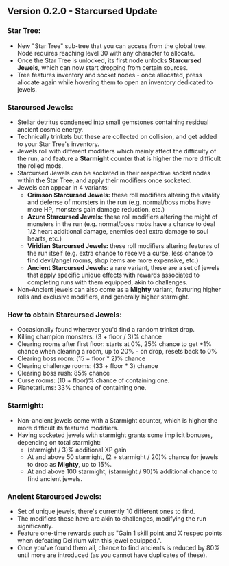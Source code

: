 ## **Version 0.2.0 - Starcursed Update**

### **Star Tree:**

- New "Star Tree" sub-tree that you can access from the global tree. Node requires reaching level 30 with any character to allocate.
- Once the Star Tree is unlocked, its first node unlocks **Starcursed Jewels**, which can now start dropping from certain sources.
- Tree features inventory and socket nodes - once allocated, press allocate again while hovering them to open an inventory dedicated to jewels.

### **Starcursed Jewels:**

- Stellar detritus condensed into small gemstones containing residual ancient cosmic energy.
- Technically trinkets but these are collected on collision, and get added to your Star Tree's inventory.
- Jewels roll with different modifiers which mainly affect the difficulty of the run, and feature a **Starmight** counter that is higher the more difficult the rolled mods.
- Starcursed Jewels can be socketed in their respective socket nodes within the Star Tree, and apply their modifiers once socketed.
- Jewels can appear in 4 variants:
  - **Crimson Starcursed Jewels:** these roll modifiers altering the vitality and defense of monsters in the run (e.g. normal/boss mobs have more HP, monsters gain damage reduction, etc.)
  - **Azure Starcursed Jewels:** these roll modifiers altering the might of monsters in the run (e.g. normal/boss mobs have a chance to deal 1/2 heart additional damage, enemies deal extra damage to soul hearts, etc.)
  - **Viridian Starcursed Jewels:** these roll modifiers altering features of the run itself (e.g. extra chance to receive a curse, less chance to find devil/angel rooms, shop items are more expensive, etc.)
  - **Ancient Starcursed Jewels:** a rare variant, these are a set of jewels that apply specific unique effects with rewards associated to completing runs with them equipped, akin to challenges.
- Non-Ancient jewels can also come as a **Mighty** variant, featuring higher rolls and exclusive modifiers, and generally higher starmight.

### **How to obtain Starcursed Jewels:**

- Occasionally found wherever you'd find a random trinket drop.
- Killing champion monsters: (3 + floor / 3)% chance
- Clearing rooms after first floor: starts at 0%, 25% chance to get +1% chance when clearing a room, up to 20% - on drop, resets back to 0%
- Clearing boss room: (15 + floor \* 2)% chance
- Clearing challenge rooms: (33 + floor \* 3) chance
- Clearing boss rush: 85% chance
- Curse rooms: (10 + floor)% chance of containing one.
- Planetariums: 33% chance of containing one.

### **Starmight:**

- Non-ancient jewels come with a Starmight counter, which is higher the more difficult its featured modifiers.
- Having socketed jewels with starmight grants some implicit bonuses, depending on total starmight:
  - (starmight / 3)% additional XP gain
  - At and above 50 starmight, (2 + starmight / 20)% chance for jewels to drop as **Mighty**, up to 15%.
  - At and above 100 starmight, (starmight / 90)% additional chance to find ancient jewels.

### **Ancient Starcursed Jewels:**

- Set of unique jewels, there's currently 10 different ones to find.
- The modifiers these have are akin to challenges, modifying the run significantly.
- Feature one-time rewards such as "Gain 1 skill point and X respec points when defeating Delirium with this jewel equipped.".
- Once you've found them all, chance to find ancients is reduced by 80% until more are introduced (as you cannot have duplicates of these).
